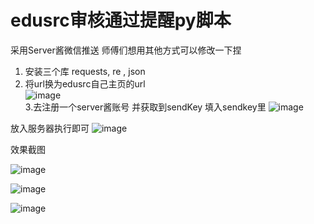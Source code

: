 # edusrc审核通过提醒py脚本 
采用Server酱微信推送 师傅们想用其他方式可以修改一下捏  
1. 安装三个库 requests, re , json
2. 将url换为edusrc自己主页的url  
![image](https://github.com/kong030813/edusrc/assets/97926809/48d53693-d685-4483-85be-14e6562bfeae)  
3.去注册一个server酱账号 并获取到sendKey 填入sendkey里
![image](https://github.com/kong030813/edusrc/assets/97926809/9f192224-a7de-4f19-b04a-6cc316dfc448)  

放入服务器执行即可
![image](https://github.com/kong030813/edusrc/assets/97926809/2f8f2352-4a26-42ac-8ef0-9ce928eac0b6)  



效果截图

![image](https://github.com/kong030813/edusrc/assets/97926809/0a35a5a4-bc3d-4c9b-bd94-cd2a285571db)

![image](https://github.com/kong030813/edusrc/assets/97926809/322270ea-4036-4696-a1b7-04c06341f497)


![image](https://github.com/kong030813/edusrc/assets/97926809/96e5db17-2a66-4c06-a7c0-512e3841f9c8)






